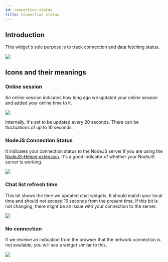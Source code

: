 ```yaml
---
id: connection-status
title: Connection status
---
```


## Introduction

This widget's sole purpose is to track connection and data fetching status.

![](/img/chat/connection-status.png)

## Icons and their meanings

### Online session

An online session indicates how long ago we updated your online session and added your online time to it.

![](/img/chat/online-session-icon.png)

Internally, it's set to be updated every 20 seconds. There can be fluctuations of up to 10 seconds.

### NodeJS Connection Status

It indicates your connection status to the NodeJS server if you are using the [NodeJS-Helper extension](https://github.com/LiveHelperChat/NodeJS-Helper). It's a good indicator of whether your NodeJS server is working.

![](/img/chat/node-js-status.png)

### Chat list refresh time

This bit shows the time we updated chat widgets. It should match your local time and should not exceed 15 seconds from the present time. If this bit is not changing, there might be an issue with your connection to the server.

![](/img/chat/chat-fetch-ago.png)

### No connection

If we receive an indication from the browser that the network connection is not available, you will see a widget similar to this.

![](/img/chat/no-connection.png)
